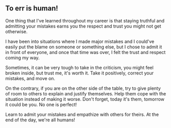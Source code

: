 ## To err is human!

One thing that I've learned throughout my career is that staying truthful and admitting your mistakes earns you the respect and trust you might not get otherwise.

I have been into situations where I made major mistakes and I could've easily put the blame on someone or something else, but I chose to admit it in front of everyone, and once that time was over, I felt the trust and respect coming my way.

Sometimes, it can be very tough to take in the criticism, you might feel broken inside, but trust me, it's worth it. Take it positively, correct your mistakes, and move on.

On the contrary, if you are on the other side of the table, try to give plenty of room to others to explain and justify themselves. Help them cope with the situation instead of making it worse. Don't forget, today it's them, tomorrow it could be you. No one is perfect!

Learn to admit your mistakes and empathize with others for theirs. At the end of the day, we're all humans!